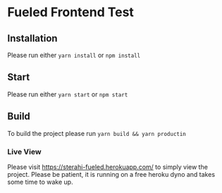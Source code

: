 # Fueled Frontend Test

## Installation
Please run either `yarn install` or `npm install`

## Start
Please run either `yarn start` or `npm start`

## Build
To build the project please run `yarn build && yarn productin`

### Live View
Please visit https://sterahi-fueled.herokuapp.com/ to simply view the project. Please be patient, it is running on a free heroku dyno and takes some time to wake up.
